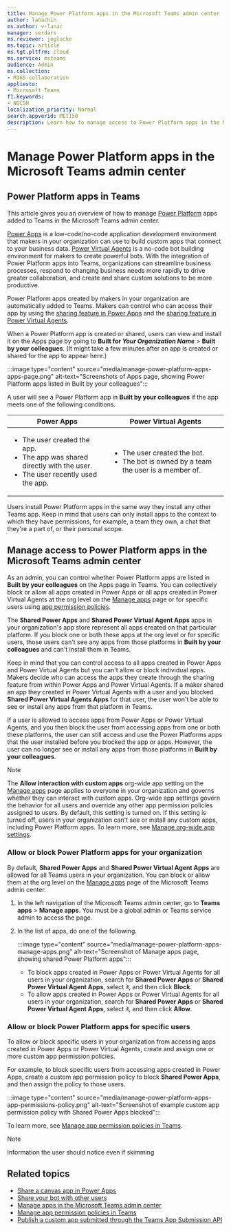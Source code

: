 ```yaml
---
title: Manage Power Platform apps in the Microsoft Teams admin center
author: lanachin
ms.author: v-lanac
manager: serdars
ms.reviewer: joglocke
ms.topic: article
ms.tgt.pltfrm: cloud
ms.service: msteams
audience: Admin
ms.collection: 
- M365-collaboration
appliesto: 
- Microsoft Teams
f1.keywords:
- NOCSH
localization_priority: Normal
search.appverid: MET150
description: Learn how to manage access to Power Platform apps in the Microsoft Teams admin center.
---
```


# Manage Power Platform apps in the Microsoft Teams admin center

## Power Platform apps in Teams

This article gives you an overview of how to manage [Power Platform](https://powerplatform.microsoft.com/) apps added to Teams in the Microsoft Teams admin center.

[Power Apps](https://powerapps.microsoft.com) is a low-code/no-code application development environment that makers in your organization can use to build custom apps that connect to your business data. [Power Virtual Agents](https://docs.microsoft.com/power-virtual-agents/fundamentals-what-is-power-virtual-agents) is a no-code bot building environment for makers to create powerful bots. With the integration of Power Platform apps into Teams, organizations can streamline business processes, respond to changing business needs more rapidly to drive greater collaboration, and create and share custom solutions to be more productive.  

Power Platform apps created by makers in your organization are automatically added to Teams. Makers can control who can access their app by using the [sharing feature in Power Apps](https://docs.microsoft.com/powerapps/maker/canvas-apps/share-app) and the [sharing feature in Power Virtual Agents](https://docs.microsoft.com/power-virtual-agents/admin-share-bots). 

When a Power Platform app is created or shared, users can view and install it on the Apps page by going to **Built for *Your Organization Name*** > **Built by your colleagues**. (It might take a few minutes after an app is created or shared for the app to appear here.)

:::image type="content" source="media/manage-power-platform-apps-apps-page.png" alt-text="Screenshots of Apps page, showing Power Platform apps listed in Built by your colleagues":::

A user will see a Power Platform app in **Built by your colleagues** if the app meets one of the following conditions.

|Power Apps |Power Virtual Agents  |
|---------|---------|
|<ul><li>The user created the app.</li><li>The app was shared directly with the user.</li><li>The user recently used the app. </li></ul>| <ul><li>The user created the bot.</li><li>The bot is owned by a team the user is a member of. </li></ul>        |

Users install Power Platform apps in the same way they install any other Teams app. Keep in mind that users can only install  apps to the context to which they have permissions, for example, a team they own, a chat that they're a part of, or their personal scope.

## Manage access to Power Platform apps in the Microsoft Teams admin center

As an admin, you can control whether Power Platform apps are listed in **Built by your colleagues** on the Apps page in Teams. You can collectively block or allow all apps created in Power Apps or all apps created in Power Virtual Agents at the org level on the [Manage apps](manage-apps.md) page or for specific users using [app permission policies](teams-app-permission-policies.md).

The **Shared Power Apps** and **Shared Power Virtual Agent Apps** apps in your organization's app store represent all apps created on that particular platform. If you block one or both these apps at the org level or for specific users, those users can't see any apps from those platforms in **Built by your colleagues** and can't install them in Teams.  

Keep in mind that you can control access to all apps created in Power Apps and Power Virtual Agents but you can't allow or block individual apps. Makers decide who can access the apps they create through the sharing feature from within Power Apps and Power Virtual Agents. If a maker shared an app they created in Power Virtual Agents with a user and you blocked **Shared Power Virtual Agents Apps** for that user, the user won't be able to see or install any apps from that platform in Teams.

If a user is allowed to access apps from Power Apps or Power Virtual Agents, and you then block the user from accessing apps from one or both these platforms, the user can still access and use the Power Platforms apps that the user installed before you blocked the app or apps. However, the user can no longer see or install any apps from those platforms in **Built by your colleagues**.

> [!NOTE]
> The **Allow interaction with custom apps** org-wide app setting on the [Manage apps](manage-apps.md) page applies to everyone in your organization and governs whether they can interact with custom apps. Org-wide app settings govern the behavior for all users and override any other app permission policies assigned to users. By default, this setting is turned on. If this setting is turned off, users in your organization can't see or install any custom apps, including Power Platform apps. To learn  more, see [Manage org-wide app settings](manage-apps.md#manage-org-wide-app-settings).

### Allow or block Power Platform apps for your organization

By default, **Shared Power Apps** and **Shared Power Virtual Agent Apps** are allowed for all Teams users in your organization. You can block or allow them at the org level on the [Manage apps](manage-apps.md) page of the Microsoft Teams admin center.  

1. In the left navigation of the Microsoft Teams admin center, go to **Teams apps** > **Manage apps**. You must be a global admin or Teams service admin to access the page.
2. In the list of apps, do one of the following.

    :::image type="content" source="media/manage-power-platform-apps-manage-apps.png" alt-text="Screenshot of Manage apps page, showing shared Power Platform apps":::

    - To block apps created in Power Apps or Power Virtual Agents for all users in your organization, search for **Shared Power Apps** or **Shared Power Virtual Agent Apps**, select it, and then click **Block**.
    - To allow apps created in Power Apps or Power Virtual Agents for all users in your organization, search for **Shared Power Apps** or **Shared Power Virtual Agent Apps**, select it, and then click **Allow**.

### Allow or block Power Platform apps for specific users

To allow or block specific users in your organization from accessing apps created in Power Apps or Power Virtual Agents, create and assign one or more custom app permission policies. 

For example, to block specific users from accessing apps created in Power Apps, create a custom app permission policy to block **Shared Power Apps**, and then assign the policy to those users.

:::image type="content" source="media/manage-power-platform-apps-app-permissions-policy.png" alt-text="Screenshot of example custom app permission policy with Shared Power Apps blocked":::

To learn more, see [Manage app permission policies in Teams](teams-app-permission-policies.md).

> [!NOTE]
> Information the user should notice even if skimming

## Related topics

- [Share a canvas app in Power Apps](https://docs.microsoft.com/powerapps/maker/canvas-apps/share-app)
- [Share your bot with other users](https://docs.microsoft.com/power-virtual-agents/admin-share-bots)
- [Manage apps in the Microsoft Teams admin center](manage-apps.md)
- [Manage app permission policies in Teams](teams-app-permission-policies.md)
- [Publish a custom app submitted through the Teams App Submission API](submit-approve-custom-apps.md)
